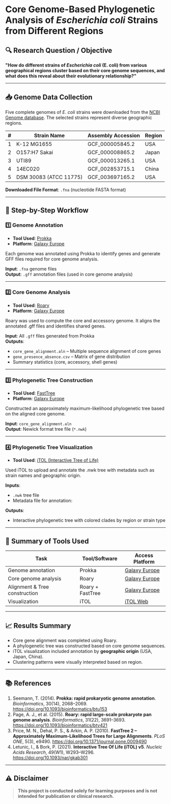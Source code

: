 # Core Genome-Based Phylogenetic Analysis of *Escherichia coli* Strains from Different Regions

## 🔍 Research Question / Objective
**"How do different strains of *Escherichia coli* (E. coli) from various geographical regions cluster based on their core genome sequences, and what does this reveal about their evolutionary relationship?"**

---

## 📥 Genome Data Collection

Five complete genomes of *E. coli* strains were downloaded from the [NCBI Genome database](https://www.ncbi.nlm.nih.gov/genome/). The selected strains represent diverse geographic regions.

| # | Strain Name              | Assembly Accession     | Region |
|---|--------------------------|------------------------|--------|
| 1 | K-12 MG1655              | GCF_000005845.2        | USA    |
| 2 | O157:H7 Sakai            | GCF_000008865.2        | Japan  |
| 3 | UTI89                    | GCF_000013265.1        | USA    |
| 4 | 14EC020                  | GCF_002853715.1        | China  |
| 5 | DSM 30083 (ATCC 11775)   | GCF_003697165.2        | USA    |

**Downloaded File Format**: `.fna` (nucleotide FASTA format)

---

## 🧪 Step-by-Step Workflow

### 1️⃣ Genome Annotation  
- **Tool Used**: [Prokka](https://github.com/tseemann/prokka)  
- **Platform**: [Galaxy Europe](https://usegalaxy.eu/)

Each genome was annotated using Prokka to identify genes and generate GFF files required for core genome analysis.

**Input**: `.fna` genome files  
**Output**: `.gff` annotation files (used in core genome analysis)

---

### 2️⃣ Core Genome Analysis  
- **Tool Used**: [Roary](https://sanger-pathogens.github.io/Roary/)  
- **Platform**: [Galaxy Europe](https://usegalaxy.eu/)

Roary was used to compute the core and accessory genome. It aligns the annotated .gff files and identifies shared genes.

**Input**: All `.gff` files generated from Prokka  
**Outputs**:
- `core_gene_alignment.aln` – Multiple sequence alignment of core genes  
- `gene_presence_absence.csv` – Matrix of gene distribution  
- Summary statistics (core, accessory, shell genes)

---

### 3️⃣ Phylogenetic Tree Construction  
- **Tool Used**: [FastTree](http://www.microbesonline.org/fasttree/)  
- **Platform**: [Galaxy Europe](https://usegalaxy.eu/)

Constructed an approximately maximum-likelihood phylogenetic tree based on the aligned core genome.

**Input**: `core_gene_alignment.aln`  
**Output**: Newick format tree file (`*.nwk`)

---

### 4️⃣ Phylogenetic Tree Visualization  
- **Tool Used**: [iTOL (Interactive Tree of Life)](https://itol.embl.de/)

Used iTOL to upload and annotate the .nwk tree with metadata such as strain names and geographic origin.

**Inputs**:
- `.nwk` tree file  
- Metadata file for annotation:

**Outputs**:
- Interactive phylogenetic tree with colored clades by region or strain type

---

## 🧰 Summary of Tools Used

| Task                         | Tool/Software       | Access Platform           |
|------------------------------|---------------------|----------------------------|
| Genome annotation            | Prokka              | [Galaxy Europe](https://usegalaxy.eu/) |
| Core genome analysis         | Roary               | [Galaxy Europe](https://usegalaxy.eu/) |
| Alignment & Tree construction| Roary + FastTree    | [Galaxy Europe](https://usegalaxy.eu/) |
| Visualization                | iTOL                | [iTOL Web](https://itol.embl.de/) |

---

## 📈 Results Summary

- Core gene alignment was completed using Roary.
- A phylogenetic tree was constructed based on core genome sequences.
- iTOL visualization included annotation by **geographic origin** (USA, Japan, China).
- Clustering patterns were visually interpreted based on region.

---

## 📚 References

1. Seemann, T. (2014). **Prokka: rapid prokaryotic genome annotation**. *Bioinformatics*, 30(14), 2068–2069. https://doi.org/10.1093/bioinformatics/btu153  
2. Page, A. J., et al. (2015). **Roary: rapid large-scale prokaryote pan genome analysis**. *Bioinformatics*, 31(22), 3691–3693. https://doi.org/10.1093/bioinformatics/btv421  
3. Price, M. N., Dehal, P. S., & Arkin, A. P. (2010). **FastTree 2 – Approximately Maximum-Likelihood Trees for Large Alignments**. *PLoS ONE*, 5(3), e9490. https://doi.org/10.1371/journal.pone.0009490  
4. Letunic, I., & Bork, P. (2021). **Interactive Tree Of Life (iTOL) v5**. *Nucleic Acids Research*, 49(W1), W293–W296. https://doi.org/10.1093/nar/gkab301

---

## ⚠️ Disclaimer

> **This project is conducted solely for learning purposes and is not intended for publication or clinical research.**
